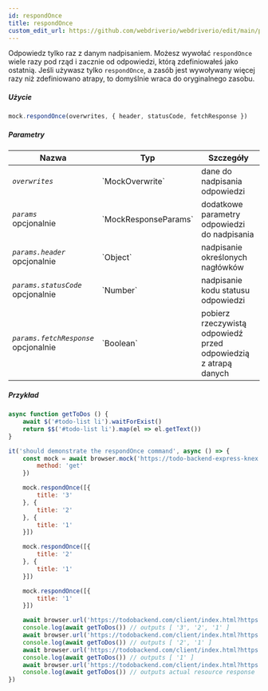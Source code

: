 ```yaml
---
id: respondOnce
title: respondOnce
custom_edit_url: https://github.com/webdriverio/webdriverio/edit/main/packages/webdriverio/src/commands/mock/respondOnce.ts
---
```


Odpowiedz tylko raz z danym nadpisaniem. Możesz wywołać `respondOnce` wiele 
razy pod rząd i zacznie od odpowiedzi, którą zdefiniowałeś jako ostatnią. Jeśli
używasz tylko `respondOnce`, a zasób jest wywoływany więcej razy niż zdefiniowano 
atrapy, to domyślnie wraca do oryginalnego zasobu.

##### Użycie

```js
mock.respondOnce(overwrites, { header, statusCode, fetchResponse })
```

##### Parametry

<table>
  <thead>
    <tr>
      <th>Nazwa</th><th>Typ</th><th>Szczegóły</th>
    </tr>
  </thead>
  <tbody>
    <tr>
      <td><code><var>overwrites</var></code></td>
      <td>`MockOverwrite`</td>
      <td>dane do nadpisania odpowiedzi</td>
    </tr>
    <tr>
      <td><code><var>params</var></code><br /><span className="label labelWarning">opcjonalnie</span></td>
      <td>`MockResponseParams`</td>
      <td>dodatkowe parametry odpowiedzi do nadpisania</td>
    </tr>
    <tr>
      <td><code><var>params.header</var></code><br /><span className="label labelWarning">opcjonalnie</span></td>
      <td>`Object`</td>
      <td>nadpisanie określonych nagłówków</td>
    </tr>
    <tr>
      <td><code><var>params.statusCode</var></code><br /><span className="label labelWarning">opcjonalnie</span></td>
      <td>`Number`</td>
      <td>nadpisanie kodu statusu odpowiedzi</td>
    </tr>
    <tr>
      <td><code><var>params.fetchResponse</var></code><br /><span className="label labelWarning">opcjonalnie</span></td>
      <td>`Boolean`</td>
      <td>pobierz rzeczywistą odpowiedź przed odpowiedzią z atrapą danych</td>
    </tr>
  </tbody>
</table>

##### Przykład

```js title="respondOnce.js"
async function getToDos () {
    await $('#todo-list li').waitForExist()
    return $$('#todo-list li').map(el => el.getText())
}

it('should demonstrate the respondOnce command', async () => {
    const mock = await browser.mock('https://todo-backend-express-knex.herokuapp.com/', {
        method: 'get'
    })

    mock.respondOnce([{
        title: '3'
    }, {
        title: '2'
    }, {
        title: '1'
    }])

    mock.respondOnce([{
        title: '2'
    }, {
        title: '1'
    }])

    mock.respondOnce([{
        title: '1'
    }])

    await browser.url('https://todobackend.com/client/index.html?https://todo-backend-express-knex.herokuapp.com/')
    console.log(await getToDos()) // outputs [ '3', '2', '1' ]
    await browser.url('https://todobackend.com/client/index.html?https://todo-backend-express-knex.herokuapp.com/')
    console.log(await getToDos()) // outputs [ '2', '1' ]
    await browser.url('https://todobackend.com/client/index.html?https://todo-backend-express-knex.herokuapp.com/')
    console.log(await getToDos()) // outputs [ '1' ]
    await browser.url('https://todobackend.com/client/index.html?https://todo-backend-express-knex.herokuapp.com/')
    console.log(await getToDos()) // outputs actual resource response
})
```